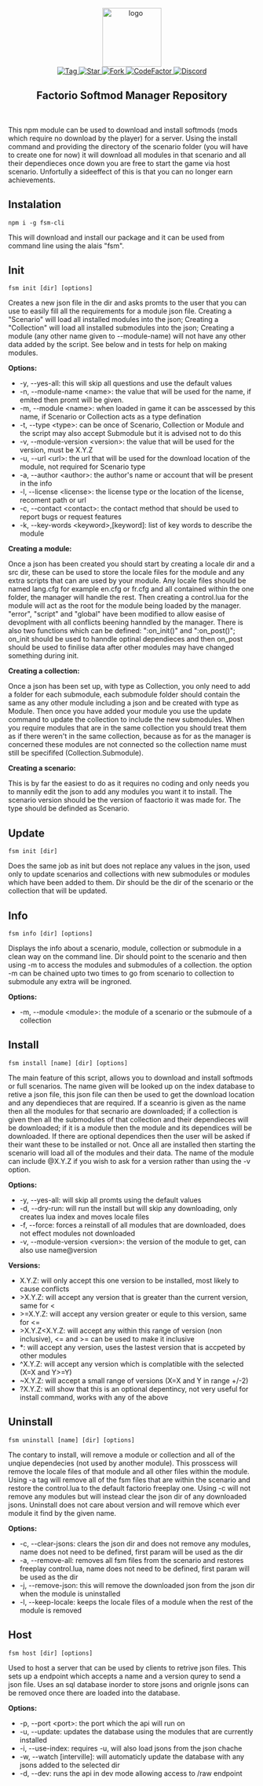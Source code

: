<p align="center">
  <img alt="logo" src="https://avatars2.githubusercontent.com/u/39745392?s=200&v=4" width="120">
  <br>
  <a href="https://github.com/explosivegaming/FactorioSoftmodManager/tags">
    <img src="https://img.shields.io/github/tag/explosivegaming/FactorioSoftmodManager.svg?label=tag" alt="Tag">
  </a>
  <a href="https://github.com/explosivegaming/FactorioSoftmodManager/stargazers">
    <img src="http://github-svg-buttons.herokuapp.com/star.svg?user=explosivegaming&repo=FactorioSoftmodManager&style=flat&background=007ec6" alt="Star">
  </a>
  <a href="http://github.com/explosivegaming/FactorioSoftmodManager/fork">
    <img src="http://github-svg-buttons.herokuapp.com/fork.svg?user=explosivegaming&repo=FactorioSoftmodManager&style=flat&background=007ec6" alt="Fork">
  </a>
  <a href="https://www.codefactor.io/repository/github/explosivegaming/factoriosoftmodmanager">
    <img src="https://www.codefactor.io/repository/github/explosivegaming/factoriosoftmodmanager/badge" alt="CodeFactor">
  </a>
  <a href="https://discord.me/explosivegaming">
    <img src="https://discordapp.com/api/guilds/260843215836545025/widget.png?style=shield" alt="Discord">
  </a>
</p>
<h2 align="center">Factorio Softmod Manager Repository</h2>
<br>

This npm module can be used to download and install softmods (mods which require no download by the player) for a server. Using the install command and providing the directory of the scenario folder (you will have to create one for now) it will download all modules in that scenario and all their dependieces once down you are free to start the game via host scenario. Unfortully a sideeffect of this is that you can no longer earn achievements.

## Instalation
`npm i -g fsm-cli`

This will download and install our package and it can be used from command line using the alais "fsm".

## Init
`fsm init [dir] [options]`

Creates a new json file in the dir and asks promts to the user that you can use to easily fill all the requirements for a module json file. Creating a "Scenario" will load all installed modules into the json; Creating a "Collection" will load all installed submodules into the json; Creating a module (any other name given to --module-name) will not have any other data added by the script. See below and in tests for help on making modules.

__Options:__
* -y, --yes-all: this will skip all questions and use the default values
* -n, --module-name \<name>: the value that will be used for the name, if emited then promt will be given.
* -m, --module \<name>: when loaded in game it can be asscessed by this name, if Scenario or Collection acts as a type defination
* -t, --type \<type>: can be once of Scenario, Collection or Module and the script may also accept Submodule but it is advised not to do this
* -v, --module-version \<version>: the value that will be used for the version, must be X.Y.Z
* -u, --url \<url>: the url that will be used for the download location of the module, not required for Scenario type
* -a, --author \<author>: the author's name or account that will be present in the info
* -l, --license \<license>: the license type or the location of the license, recoment path or url
* -c, --contact \<contact>: the contact method that should be used to report bugs or request features
* -k, --key-words \<keyword>,[keyword]: list of key words to describe the module
  
__Creating a module:__

Once a json has been created you should start by creating a locale dir and a src dir, these can be used to store the locale files for the module and any extra scripts that can are used by your module. Any locale files should be named lang.cfg for example en.cfg or fr.cfg and all contained within the one folder, the manager will handle the rest. Then creating a control.lua for the module will act as the root for the module being loaded by the manager. "error", "script" and "global" have been modified to allow easise of devoplment with all conflicts beening hanndled by the manager. There is also two functions which can be defined: ":on_init()" and ":on_post()"; on_init should be used to hanndle optinal dependieces and then on_post should be used to finilise data after other modules may have changed something during init.

__Creating a collection:__

Once a json has been set up, with type as Collection, you only need to add a folder for each submodule, each submodule folder should contain the same as any other module including a json and be created with type as Module. Then once you have added your module you use the update command to update the collection to include the new submodules. When you require modules that are in the same collection you should treat them as if there weren't in the same collection, because as for as the manager is concerned these modules are not connected so the collection name must still be specififed (Collection.Submodule).

__Creating a scenario:__

This is by far the easiest to do as it requires no coding and only needs you to mannily edit the json to add any modules you want it to install. The scenario version should be the version of faactorio it was made for. The type should be definded as Scenario.

## Update
`fsm init [dir]`

Does the same job as init but does not replace any values in the json, used only to update scenarios and collections with new submodules or modules which have been added to them. Dir should be the dir of the scenario or the collection that will be updated.

## Info
`fsm info [dir] [options]`

Displays the info about a scenario, module, collection or submodule in a clean way on the command line. Dir should point to the scenario and then using -m to access the modules and submodules of a collection. the option -m can be chained upto two times to go from scenario to collection to submodule any extra will be ingroned.

__Options:__
* -m, --module \<module>: the module of a scenario or the submoule of a collection

## Install
`fsm install [name] [dir] [options]`

The main feature of this script, allows you to download and install softmods or full scenarios. The name given will be looked up on the index database to retive a json file, this json file can then be used to get the download location and any dependieces that are required. If a sceanrio is given as the name then all the modules for that secnario are downloaded; if a collection is given then all the submodules of that collection and their dependieces will be downloaded; if it is a module then the module and its dependices will be downloaded. If there are optional dependices then the user will be asked if their want these to be installed or not. Once all are installed then starting the scenario will load all of the modules and their data. The name of the module can include @X.Y.Z if you wish to ask for a version rather than using the -v option.

__Options:__
* -y, --yes-all: will skip all promts using the default values
* -d, --dry-run: will run the install but will skip any downloading, only creates lua index and moves locale files
* -f, --force: forces a reinstall of all modules that are downloaded, does not effect modules not downloaded
* -v, --module-version \<version>: the version of the module to get, can also use name@version 

__Versions:__
* X.Y.Z: will only accept this one version to be installed, most likely to cause conflicts
* \>X.Y.Z: will accept any version that is greater than the current version, same for \<
* \>=X.Y.Z: will accept any version greater or equle to this version, same for \<=
* \>X.Y.Z<X.Y.Z: will accept any within this range of version (non inclusive), \<=  and \>= can be used to make it inclusive
* \*: will accept any version, uses the lastest version that is accpeted by other modules
* \^X.Y.Z: will accept any version which is complatible with the selected (X=X and Y>=Y)
* \~X.Y.Z: will accept a small range of versions (X=X and Y in range +/-2)
* \?X.Y.Z: will show that this is an optional depentincy, not very useful for install command, works with any of the above

## Uninstall
`fsm uninstall [name] [dir] [options]`

The contary to install, will remove a module or collection and all of the unqiue dependecies (not used by another module). This prosscess will remove the locale files of that module and all other files within the module. Using -a tag will remove all of the fsm files that are within the scenario and restore the control.lua to the default factorio freeplay one. Using -c will not remove any modules but will instead clear the json dir of any downloaded jsons. Uninstall does not care about version and will remove which ever module it find by the given name.

__Options:__
* -c, --clear-jsons: clears the json dir and does not remove any modules, name does not need to be defined, first param will be used as the dir
* -a, --remove-all: removes all fsm files from the scenario and restores freeplay control.lua, name does not need to be defined, first param will be used as the dir
* -j, --remove-json: this will remove the downloaded json from the json dir when the module is uninstalled
* -l, --keep-locale: keeps the locale files of a module when the rest of the module is removed

## Host
`fsm host [dir] [options]`

Used to host a server that can be used by clients to retrive json files. This sets up a endpoint which accepts a name and a version qurey to send a json file. Uses an sql database inorder to store jsons and orignle jsons can be removed once there are loaded into the database.

__Options:__
* -p, --port \<port>: the port which the api will run on
* -u, --update: updates the database using the modules that are currently installed
* -i, --use-index: requires -u, will also load jsons from the json chache
* -w, --watch [interville]: will automaticly update the database with any jsons added to the selected dir
* -d, --dev: runs the api in dev mode allowing access to /raw endpoint
